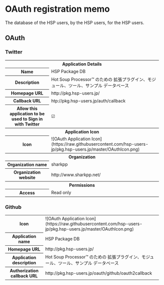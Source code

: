 # OAuth registration memo

The database of the HSP users, by the HSP users, for the HSP users.

## OAuth

### Twitter

<table>
  <tr>
    <th colspan="2">Application Details</th>
  </tr>
  <tr>
    <th>Name</th>
    <td>HSP Package DB</td>
  </tr>
  <tr>
    <th>Description</th>
    <td>Hot Soup Processor&#153; のための 拡張プラグイン、モジュール、ツール、サンプル データベース</td>
  </tr>
  <tr>
    <th>Homepage URL</th>
    <td>http://pkg.hsp-users.jp/</td>
  </tr>
  <tr>
    <th>Callback URL</th>
    <td>htp://pkg.hsp-users.jp/auth/callback</td>
  </tr>
  <tr>
    <th>Allow this application to be used to Sign in with Twitter</th>
    <td>&#9745;</td>
  </tr>
  <tr>
    <th colspan="2">Application Icon</th>
  </tr>
  <tr>
    <th>Icon</th>
    <td>![OAuth Application Icon](https://raw.githubusercontent.com/hsp-users-jp/pkg.hsp-users.jp/master/OAuthIcon.png)</td>
  </tr>
  <tr>
    <th colspan="2">Organization</th>
  </tr>
  <tr>
    <th>Organization name</th>
    <td>sharkpp</td>
  </tr>
  <tr>
    <th>Organization website</th>
    <td>http://www.sharkpp.net/</td>
  </tr>
  <tr>
    <th colspan="2">Permissions</th>
  </tr>
  <tr>
    <th>Access</th>
    <td>Read only</td>
  </tr>
</table>

### Github

<table>
  <tr>
    <th>Icon</th>
    <td>![OAuth Application Icon](https://raw.githubusercontent.com/hsp-users-jp/pkg.hsp-users.jp/master/OAuthIcon.png)</td>
  </tr>
  <tr>
    <th>Application name</th>
    <td>HSP Package DB</td>
  </tr>
  <tr>
    <th>Homepage URL</th>
    <td>http://pkg.hsp-users.jp/</td>
  </tr>
  <tr>
    <th>Application description</th>
    <td>Hot Soup Processor&#153; のための 拡張プラグイン、モジュール、ツール、サンプル データベース</td>
  </tr>
  <tr>
    <th>Authorization callback URL</th>
    <td>http://pkg.hsp-users.jp/oauth/github/oauth2callback</td>
  </tr>
</table>